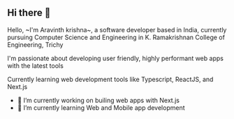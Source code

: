 ## Hi there 👋

Hello, ~I'm Aravinth krishna~, a software developer based in India, currently pursuing Computer Science and Engineering in K. Ramakrishnan College of Engineering, Trichy

I'm passionate about developing user friendly, highly performant web apps with the latest tools

Currently learning web development tools like Typescript, ReactJS, and Next.js 

- 🔭 I’m currently working on builing web apps with Next.js
- 🌱 I’m currently learning Web and Mobile app development
